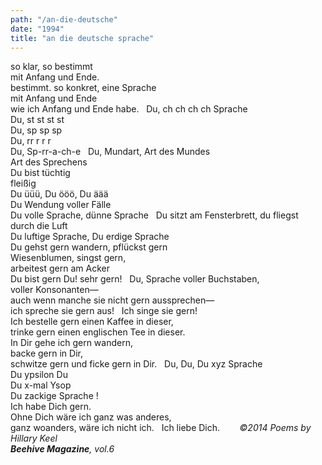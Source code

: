 ```yaml
---
path: "/an-die-deutsche"
date: "1994"
title: "an die deutsche sprache"
---
```

so klar, so bestimmt<!-- end -->  
mit Anfang und Ende.  
bestimmt. so konkret, eine Sprache  
mit Anfang und Ende  
wie ich Anfang und Ende habe.
 
Du, ch ch ch ch Sprache  
Du, st st st st  
Du, sp sp sp  
Du, rr r r r  
Du, Sp-rr-a-ch-e
 
Du, Mundart, Art des Mundes  
Art des Sprechens  
Du bist tüchtig  
fleißig  
Du üüü, Du ööö, Du äää  
Du Wendung voller Fälle  
Du volle Sprache, dünne Sprache
 
Du sitzt am Fensterbrett, du fliegst  
durch die Luft  
Du luftige Sprache, Du erdige Sprache  
Du gehst gern wandern, pflückst gern  
Wiesenblumen, singst gern,  
arbeitest gern am Acker  
Du bist gern Du! sehr gern!
 
Du, Sprache voller Buchstaben,  
voller Konsonanten—  
auch wenn manche sie nicht gern aussprechen—  
ich spreche sie gern aus!
 
Ich singe sie gern!  
Ich bestelle gern einen Kaffee in dieser,  
trinke gern einen englischen Tee in dieser.  
In Dir gehe ich gern wandern,  
backe gern in Dir,  
schwitze gern und ficke gern in Dir.
 
Du, Du, Du xyz Sprache  
Du ypsilon Du  
Du x-mal Ysop  
Du zackige Sprache !  
Ich habe Dich gern.  
Ohne Dich wäre ich ganz was anderes,  
ganz woanders, wäre ich nicht ich.
 
Ich liebe Dich.
       
_©2014 Poems by Hillary Keel  
**Beehive Magazine**, vol.6_